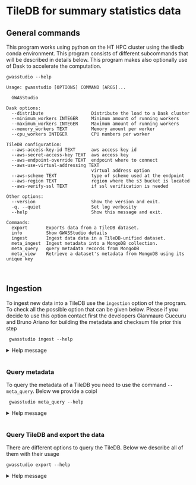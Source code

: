 # TileDB for summary statistics data

## General commands
This program works using python on the HT HPC cluster using the tiledb conda environment. This program consists of different subcommands that will be described in details below. This program makes also optionally use of Dask to accelerate the computation.


```
gwasstudio --help

Usage: gwasstudio [OPTIONS] COMMAND [ARGS]...

  GWASStudio

Dask options:
  --distribute                  Distribute the load to a Dask cluster
  --minimum_workers INTEGER     Minimum amount of running workers
  --maximum_workers INTEGER     Maximum amount of running workers
  --memory_workers TEXT         Memory amount per worker
  --cpu_workers INTEGER         CPU numbers per worker

TileDB configuration:
  --aws-access-key-id TEXT      aws access key id
  --aws-secret-access-key TEXT  aws access key
  --aws-endpoint-override TEXT  endpoint where to connect
  --aws-use-virtual-addressing TEXT
                                virtual address option
  --aws-scheme TEXT             type of scheme used at the endpoint
  --aws-region TEXT             region where the s3 bucket is located
  --aws-verify-ssl TEXT         if ssl verification is needed

Other options:
  --version                     Show the version and exit.
  -q, --quiet                   Set log verbosity
  --help                        Show this message and exit.

Commands:
  export       Exports data from a TileDB dataset.
  info         Show GWASStudio details
  ingest       Ingest data data in a TileDB-unified dataset.
  meta_ingest  Ingest metadata into a MongoDB collection.
  meta_query   query metadata records from MongoDB
  meta_view    Retrieve a dataset's metadata from MongoDB using its unique key
```
</br>

## Ingestion
To ingest new data into a TileDB use the ```ingestion``` option of the program. To check all the possible option that can be given below. Please if you decide to use this option contact first the developers Gianmauro Cuccuru and Bruno Ariano for building the metadata and checksum file prior this step

``` gwasstudio ingest --help```

<details>
  <summary>Help message</summary>

  ```
  Usage: gwasstudio ingest [OPTIONS]

  Ingest data data in a TileDB-unified dataset.

Ingestion options:
  --checksum TEXT  Path to the checksum file
  --uri TEXT       S3 path where to store the tiledb dataset.

Other options:
  --help           Show this message and exit.
  ```
</details>
</br>

### Query metadata
To query the metadata of a TileDB you need to use the command ```--meta_query```. Below we provide a coipl

``` gwasstudio meta_query --help```

<details>
  <summary>Help message</summary>

```
Usage: gwasstudio meta_query [OPTIONS]

  query metadata records from MongoDB

Options:
  --key TEXT              query key
  --values TEXT           query values, separate multiple values with ;
  --output [all|data_id]  The detail that you would like to retrieve from the
                          metadata records
  --search-file TEXT      Path to search template
  --help                  Show this message and exit.
```
</details>
</br>

### Query TileDB and export the data

There are different options to query the TileDB. Below we describe all of them with their usage
```
gwasstudio export --help
```
<details>
  <summary>Help message</summary>
```
gwasstudio export --help

Usage: gwasstudio export [OPTIONS]

  Exports data from a TileDB dataset.

TileDB mandatory options:
  --uri TEXT            TileDB dataset URI.
  --output_path TEXT    The path where you want the output.
  --trait_id_file TEXT  A file containing a list of trait id to query.
  --chr_list            A list of chromosomes to be used for the analysis.

Options for Locusbreaker:
  --locusbreaker BOOL   Activate locusbreaker
  --pvalue-sig FLOAT    Minimum P-value threshold within the window.
  --pvalue-limit FLOAT  P-value threshold for loci borders
  --hole-size INTEGER   Minimum pair-base distance between SNPs in different
                        loci (default: 250000)

Options for filtering using a genomic regions or a list of SNPs ids:
  --snp-list TEXT       A txt file with a column containing the SNP ids

Other options:
  --help                Show this message and exit.
```
</details>
</br>

### Step 2 investigate the schema of the TileDB

To get details on how the TileDB you created is made run the following command:

```
python main.py export --uri dummy_tiledb_CD14 --schema
```
<details>
  <summary>Schema of the file</summary>

```
ArraySchema(
  domain=Domain(*[
    Dim(name='cell_type', domain=('', ''), tile=None, dtype='|S0', var=True, filters=FilterList([LZ4Filter(level=5), ])),
    Dim(name='gene', domain=('', ''), tile=None, dtype='|S0', var=True, filters=FilterList([LZ4Filter(level=5), ])),
    Dim(name='position', domain=(1, 3000000000), tile=3000000000, dtype='uint32', filters=FilterList([LZ4Filter(level=5), ])),
  ]),
  attrs=[
    Attr(name='SNP', dtype='ascii', var=True, nullable=False, enum_label=None, filters=FilterList([LZ4Filter(level=5), ])),
    Attr(name='af', dtype='float32', var=False, nullable=False, enum_label=None, filters=FilterList([LZ4Filter(level=5), ])),
    Attr(name='beta', dtype='float32', var=False, nullable=False, enum_label=None, filters=FilterList([LZ4Filter(level=5), ])),
    Attr(name='se', dtype='float32', var=False, nullable=False, enum_label=None, filters=FilterList([LZ4Filter(level=5), ])),
    Attr(name='allele0', dtype='ascii', var=True, nullable=False, enum_label=None, filters=FilterList([LZ4Filter(level=5), ])),
    Attr(name='allele1', dtype='ascii', var=True, nullable=False, enum_label=None, filters=FilterList([LZ4Filter(level=5), ])),
    Attr(name='p-value', dtype='float64', var=False, nullable=False, enum_label=None, filters=FilterList([LZ4Filter(level=5), ])),
  ],
  cell_order='row-major',
  tile_order='row-major',
  capacity=10000,
  sparse=True,
  allows_duplicates=True,
)
```
</details>
This will print the schema of the TileDB created.
</br>

### Step 3 query and export data by a list of SNPs

Here we are showing how to query the TileDB created above for a series of SNPs within cell types

```
python main.py export --uri dummy_tiledb_CD14 --snp test_data/dummy_SNPs.txt --cell_types test_data/dummy_cell_list.txt --output_path test_out_snp_CD14
```
</br>

### Step 4 query and export data by a list of genes and cell types for all the positions

```
python main.py export --uri dummy_tiledb_CD14 --genes test_data/dummy_gene_list.txt --cell_types test_data/dummy_cell_list.txt --output_path test_out_genes_CD14
```
</br>

### Step 5 run locus-breaker

```
python main.py export --uri dummy_tiledb_CD14 --genes test_data/dummy_gene_list.txt --cell_types test_data/dummy_cell_list.txt --output_path test_out_genes_CD14
```
This will create 2 files in txt format. One containing the the limit of each clumped region and another file with all the positions included in each independent region defined by significant SNPs.
